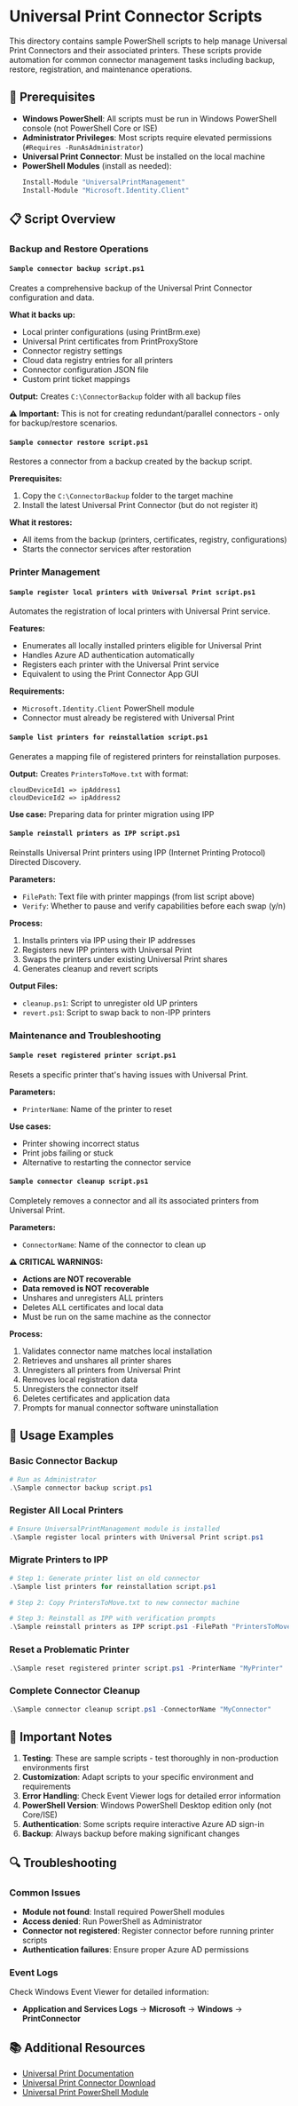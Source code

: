 # Universal Print Connector Scripts

This directory contains sample PowerShell scripts to help manage Universal Print Connectors and their associated printers. These scripts provide automation for common connector management tasks including backup, restore, registration, and maintenance operations.

## 🔧 Prerequisites

- **Windows PowerShell**: All scripts must be run in Windows PowerShell console (not PowerShell Core or ISE)
- **Administrator Privileges**: Most scripts require elevated permissions (`#Requires -RunAsAdministrator`)
- **Universal Print Connector**: Must be installed on the local machine
- **PowerShell Modules** (install as needed):
  ```powershell
  Install-Module "UniversalPrintManagement"
  Install-Module "Microsoft.Identity.Client"
  ```

## 📋 Script Overview

### Backup and Restore Operations

#### `Sample connector backup script.ps1`
Creates a comprehensive backup of the Universal Print Connector configuration and data.

**What it backs up:**
- Local printer configurations (using PrintBrm.exe)
- Universal Print certificates from PrintProxyStore
- Connector registry settings
- Cloud data registry entries for all printers
- Connector configuration JSON file
- Custom print ticket mappings

**Output:** Creates `C:\ConnectorBackup` folder with all backup files

**⚠️ Important:** This is not for creating redundant/parallel connectors - only for backup/restore scenarios.

#### `Sample connector restore script.ps1`
Restores a connector from a backup created by the backup script.

**Prerequisites:**
1. Copy the `C:\ConnectorBackup` folder to the target machine
2. Install the latest Universal Print Connector (but do not register it)

**What it restores:**
- All items from the backup (printers, certificates, registry, configurations)
- Starts the connector services after restoration

### Printer Management

#### `Sample register local printers with Universal Print script.ps1`
Automates the registration of local printers with Universal Print service.

**Features:**
- Enumerates all locally installed printers eligible for Universal Print
- Handles Azure AD authentication automatically
- Registers each printer with the Universal Print service
- Equivalent to using the Print Connector App GUI

**Requirements:**
- `Microsoft.Identity.Client` PowerShell module
- Connector must already be registered with Universal Print

#### `Sample list printers for reinstallation script.ps1`
Generates a mapping file of registered printers for reinstallation purposes.

**Output:** Creates `PrintersToMove.txt` with format:
```
cloudDeviceId1 => ipAddress1
cloudDeviceId2 => ipAddress2
```

**Use case:** Preparing data for printer migration using IPP

#### `Sample reinstall printers as IPP script.ps1`
Reinstalls Universal Print printers using IPP (Internet Printing Protocol) Directed Discovery.

**Parameters:**
- `FilePath`: Text file with printer mappings (from list script above)
- `Verify`: Whether to pause and verify capabilities before each swap (y/n)

**Process:**
1. Installs printers via IPP using their IP addresses
2. Registers new IPP printers with Universal Print
3. Swaps the printers under existing Universal Print shares
4. Generates cleanup and revert scripts

**Output Files:**
- `cleanup.ps1`: Script to unregister old UP printers
- `revert.ps1`: Script to swap back to non-IPP printers

### Maintenance and Troubleshooting

#### `Sample reset registered printer script.ps1`
Resets a specific printer that's having issues with Universal Print.

**Parameters:**
- `PrinterName`: Name of the printer to reset

**Use cases:**
- Printer showing incorrect status
- Print jobs failing or stuck
- Alternative to restarting the connector service

#### `Sample connector cleanup script.ps1`
Completely removes a connector and all its associated printers from Universal Print.

**Parameters:**
- `ConnectorName`: Name of the connector to clean up

**⚠️ CRITICAL WARNINGS:**
- **Actions are NOT recoverable**
- **Data removed is NOT recoverable**
- Unshares and unregisters ALL printers
- Deletes ALL certificates and local data
- Must be run on the same machine as the connector

**Process:**
1. Validates connector name matches local installation
2. Retrieves and unshares all printer shares
3. Unregisters all printers from Universal Print
4. Removes local registration data
5. Unregisters the connector itself
6. Deletes certificates and application data
7. Prompts for manual connector software uninstallation

## 🚀 Usage Examples

### Basic Connector Backup
```powershell
# Run as Administrator
.\Sample connector backup script.ps1
```

### Register All Local Printers
```powershell
# Ensure UniversalPrintManagement module is installed
.\Sample register local printers with Universal Print script.ps1
```

### Migrate Printers to IPP
```powershell
# Step 1: Generate printer list on old connector
.\Sample list printers for reinstallation script.ps1

# Step 2: Copy PrintersToMove.txt to new connector machine

# Step 3: Reinstall as IPP with verification prompts
.\Sample reinstall printers as IPP script.ps1 -FilePath "PrintersToMove.txt" -Verify "y"
```

### Reset a Problematic Printer
```powershell
.\Sample reset registered printer script.ps1 -PrinterName "MyPrinter"
```

### Complete Connector Cleanup
```powershell
.\Sample connector cleanup script.ps1 -ConnectorName "MyConnector"
```

## 📝 Important Notes

1. **Testing**: These are sample scripts - test thoroughly in non-production environments first
2. **Customization**: Adapt scripts to your specific environment and requirements
3. **Error Handling**: Check Event Viewer logs for detailed error information
4. **PowerShell Version**: Windows PowerShell Desktop edition only (not Core/ISE)
5. **Authentication**: Some scripts require interactive Azure AD sign-in
6. **Backup**: Always backup before making significant changes

## 🔍 Troubleshooting

### Common Issues
- **Module not found**: Install required PowerShell modules
- **Access denied**: Run PowerShell as Administrator
- **Connector not registered**: Register connector before running printer scripts
- **Authentication failures**: Ensure proper Azure AD permissions

### Event Logs
Check Windows Event Viewer for detailed information:
- **Application and Services Logs** → **Microsoft** → **Windows** → **PrintConnector**

## 📚 Additional Resources

- [Universal Print Documentation](https://docs.microsoft.com/universal-print/)
- [Universal Print Connector Download](https://aka.ms/UPConnector)
- [Universal Print PowerShell Module](https://docs.microsoft.com/powershell/module/universalprintmanagement/)